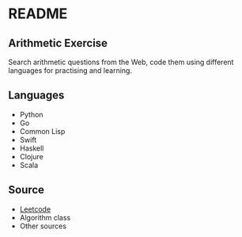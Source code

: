 # README

## Arithmetic Exercise

Search arithmetic questions from the Web, code them using different languages for practising and learning.

## Languages

+ Python
+ Go
+ Common Lisp
+ Swift
+ Haskell
+ Clojure
+ Scala

## Source

+ [Leetcode](leetcode.com)
+ Algorithm class
+ Other sources

